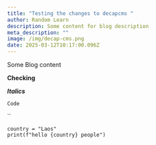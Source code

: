 ```yaml
---
title: "Testing the changes to decapcms "
author: Random Learn
description: Some content for blog description
meta_description: ""
image: /img/decap-cms.png
date: 2025-03-12T10:17:00.096Z
---
```

Some Blog content

**Checking**

***Italics***

`Code`

``

```
country = "Laos"
print(f"hello {country} people")


```
